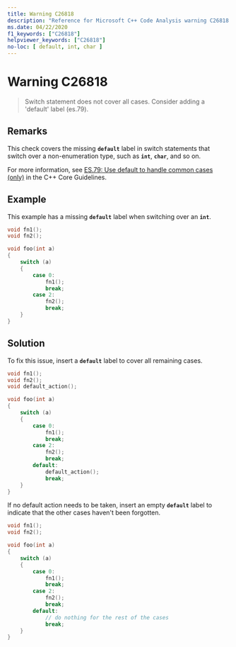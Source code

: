 ```yaml
---
title: Warning C26818
description: "Reference for Microsoft C++ Code Analysis warning C26818 in Visual Studio."
ms.date: 04/22/2020
f1_keywords: ["C26818"]
helpviewer_keywords: ["C26818"]
no-loc: [ default, int, char ]
---
```

# Warning C26818

> Switch statement does not cover all cases. Consider adding a 'default' label (es.79).

## Remarks

This check covers the missing **`default`** label in switch statements that switch over a non-enumeration type, such as **`int`**, **`char`**, and so on.

For more information, see [ES.79: Use default to handle common cases (only)](https://isocpp.github.io/CppCoreGuidelines/CppCoreGuidelines#es79-use-default-to-handle-common-cases-only) in the C++ Core Guidelines.

## Example

This example has a missing **`default`** label when switching over an **`int`**.

```cpp
void fn1();
void fn2();

void foo(int a)
{
    switch (a)
    {
        case 0:
            fn1();
            break;
        case 2:
            fn2();
            break;
    }
}
```

## Solution

To fix this issue, insert a **`default`** label to cover all remaining cases.

```cpp
void fn1();
void fn2();
void default_action();

void foo(int a)
{
    switch (a)
    {
        case 0:
            fn1();
            break;
        case 2:
            fn2();
            break;
        default:
            default_action();
            break;
    }
}
```

If no default action needs to be taken, insert an empty **`default`** label to indicate that the other cases haven't been forgotten.

```cpp
void fn1();
void fn2();

void foo(int a)
{
    switch (a)
    {
        case 0:
            fn1();
            break;
        case 2:
            fn2();
            break;
        default:
            // do nothing for the rest of the cases
            break;
    }
}
```
